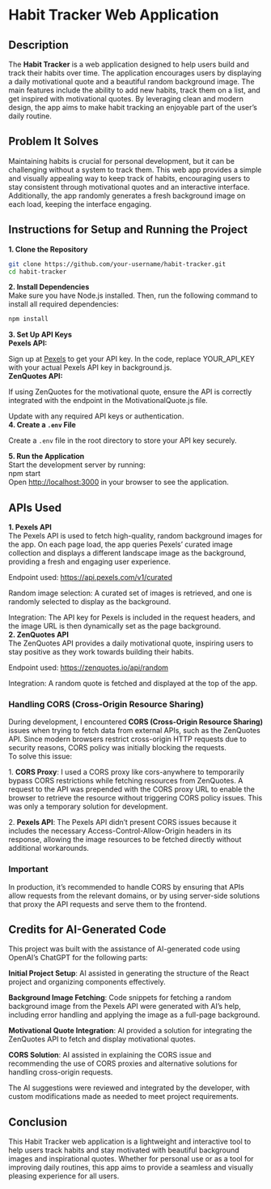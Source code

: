 # Habit Tracker Web Application
## Description
The **Habit Tracker** is a web application designed to help users build and track their habits over time. The application encourages users by displaying a daily motivational quote and a beautiful random background image. The main features include the ability to add new habits, track them on a list, and get inspired with motivational quotes. By leveraging clean and modern design, the app aims to make habit tracking an enjoyable part of the user’s daily routine.  
## Problem It Solves
Maintaining habits is crucial for personal development, but it can be challenging without a system to track them. This web app provides a simple and visually appealing way to keep track of habits, encouraging users to stay consistent through motivational quotes and an interactive interface. Additionally, the app randomly generates a fresh background image on each load, keeping the interface engaging.  
## Instructions for Setup and Running the Project
**1\. Clone the Repository**  
```bash
git clone https://github.com/your-username/habit-tracker.git  
cd habit-tracker  
```

**2\. Install Dependencies**  
Make sure you have Node.js installed. Then, run the following command to install all required dependencies:  
```bash
npm install  
```
**3\. Set Up API Keys**  
**Pexels API:**

Sign up at [Pexels](https://www.pexels.com/api/) to get your API key.
In the code, replace YOUR\_API\_KEY with your actual Pexels API key in background.js.  
**ZenQuotes API:**

If using ZenQuotes for the motivational quote, ensure the API is correctly integrated with the endpoint in the MotivationalQuote.js file.

Update with any required API keys or authentication.  
**4\. Create a `.env` File**

Create a `.env` file in the root directory to store your API key securely.

**5\. Run the Application**  
Start the development server by running:  
npm start  
Open [http://localhost:3000](http://localhost:3000) in your browser to see the application.  
## APIs Used
**1\. Pexels API**  
The Pexels API is used to fetch high-quality, random background images for the app. On each page load, the app queries Pexels’ curated image collection and displays a different landscape image as the background, providing a fresh and engaging user experience.

Endpoint used: https://api.pexels.com/v1/curated

Random image selection: A curated set of images is retrieved, and one is randomly selected to display as the background.

Integration: The API key for Pexels is included in the request headers, and the image URL is then dynamically set as the page background.  
**2\. ZenQuotes API**  
The ZenQuotes API provides a daily motivational quote, inspiring users to stay positive as they work towards building their habits.

Endpoint used: https://zenquotes.io/api/random

Integration: A random quote is fetched and displayed at the top of the app.  
### Handling CORS (Cross-Origin Resource Sharing) 
During development, I encountered **CORS (Cross-Origin Resource Sharing)** issues when trying to fetch data from external APIs, such as the ZenQuotes API. Since modern browsers restrict cross-origin HTTP requests due to security reasons, CORS policy was initially blocking the requests.  
To solve this issue:

1\.	**CORS Proxy**: I used a CORS proxy like cors-anywhere to temporarily bypass CORS restrictions while fetching resources from ZenQuotes. A request to the API was prepended with the CORS proxy URL to enable the browser to retrieve the resource without triggering CORS policy issues. This was only a temporary solution for development.

2\.	**Pexels API**: The Pexels API didn’t present CORS issues because it includes the necessary Access-Control-Allow-Origin headers in its response, allowing the image resources to be fetched directly without additional workarounds.  
### Important
 In production, it’s recommended to handle CORS by ensuring that APIs allow requests from the relevant domains, or by using server-side solutions that proxy the API requests and serve them to the frontend.  
## Credits for AI-Generated Code
This project was built with the assistance of AI-generated code using OpenAI’s ChatGPT for the following parts:

**Initial Project Setup**: AI assisted in generating the structure of the React project and organizing components effectively.

**Background Image Fetching**: Code snippets for fetching a random background image from the Pexels API were generated with AI’s help, including error handling and applying the image as a full-page background.

**Motivational Quote Integration**: AI provided a solution for integrating the ZenQuotes API to fetch and display motivational quotes.

**CORS Solution**: AI assisted in explaining the CORS issue and recommending the use of CORS proxies and alternative solutions for handling cross-origin requests.

The AI suggestions were reviewed and integrated by the developer, with custom modifications made as needed to meet project requirements.  

## Conclusion
This Habit Tracker web application is a lightweight and interactive tool to help users track habits and stay motivated with beautiful background images and inspirational quotes. Whether for personal use or as a tool for improving daily routines, this app aims to provide a seamless and visually pleasing experience for all users.  

